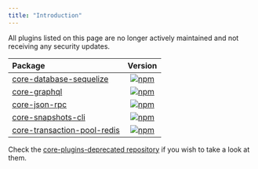 ```yaml
---
title: "Introduction"
---
```


All plugins listed on this page are no longer actively maintained and not receiving any security updates.

| Package                                                            |                                                          Version                                                           |
| :----------------------------------------------------------------- | :------------------------------------------------------------------------------------------------------------------------: |
| [core-database-sequelize](/guidebook/core/plugins/deprecated/core-database-sequelize.md) | [![npm](https://badgen.now.sh/npm/v/@solar-network/core-database-sequelize)](https://www.npmjs.com/package/@solar-network/core-database-sequelize) |
| [core-graphql](/guidebook/core/plugins/deprecated/core-graphql.md) | [![npm](https://badgen.now.sh/npm/v/@solar-network/core-graphql)](https://www.npmjs.com/package/@solar-network/core-graphql) |
| [core-json-rpc](/guidebook/core/plugins/deprecated/core-json-rpc.md) | [![npm](https://badgen.now.sh/npm/v/@solar-network/core-json-rpc)](https://www.npmjs.com/package/@solar-network/core-json-rpc) |
| [core-snapshots-cli](/guidebook/core/plugins/deprecated/core-snapshots-cli.md) | [![npm](https://badgen.now.sh/npm/v/@solar-network/core-snapshots-cli)](https://www.npmjs.com/package/@solar-network/core-snapshots-cli) |
| [core-transaction-pool-redis](/guidebook/core/plugins/deprecated/core-transaction-pool-redis.md) | [![npm](https://badgen.now.sh/npm/v/@solar-network/core-transaction-pool-redis)](https://www.npmjs.com/package/@solar-network/core-transaction-pool-redis) |

Check the [core-plugins-deprecated repository]( https://github.com/solar-network/solar-core-plugins-deprecated) if you wish to take a look at them.

